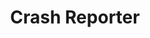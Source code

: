 ---
title: Crash Reporter
position: 3.02
description: Optionally initialize Inapptics using this method to be able to disable the **Crash Reporter**.
from_version: 1.5.4
parameters:
  - name: appToken
    content: Your app's unique token.
  - name: crashReportingEnabled
    content: Boolean for setting whether the **Crash Reporter** should be enabled/disabled.
content_markdown: |-
  [addnewapplink]: https://app.inapptics.com/?action=add-app
  [appslink]: https://google.com

  In case you don't have an `appToken` yet, add an app [here][addnewapplink]{:target="_blank"} or get the App Token of your existing app [here][appslink]{:target="_blank"}.
  {: .info }

  Please note that an App Token can be used with a single Bundle ID and make sure the same App token isn't used in another app/target with a different Bundle ID.
  {: .error }

  ##### Declaration

  ``` swift
  class func letsGo(withAppToken appToken: String, crashReportingEnabled: Bool)
  ```
  {: .code-group-start title="Swift" }

  ``` objective_c
  + (void)letsGoWithAppToken:(NSString *_Nonnull)appToken crashReportingEnabled:(BOOL)crashReportingEnabled;
  ```
  {: .code-group title="Objective-C" }

  Initializes **Inapptics** with the option to enable/disable **Crash Reporter** and automatically captures all user interaction events in the app.

  Use this method in your AppDelegate instead of the previous method in order to control the **Crash Reporter**.

  We recommend keeping the **Inapptics Crash Reporter** enabled in order to be able to leverage features like **Crash replays**.
  {: .info }

  Some other crash reporters, like Crashlytics, work fine side by side with **Inapptics Crash Reporter** enabled.
  {: .success }
---